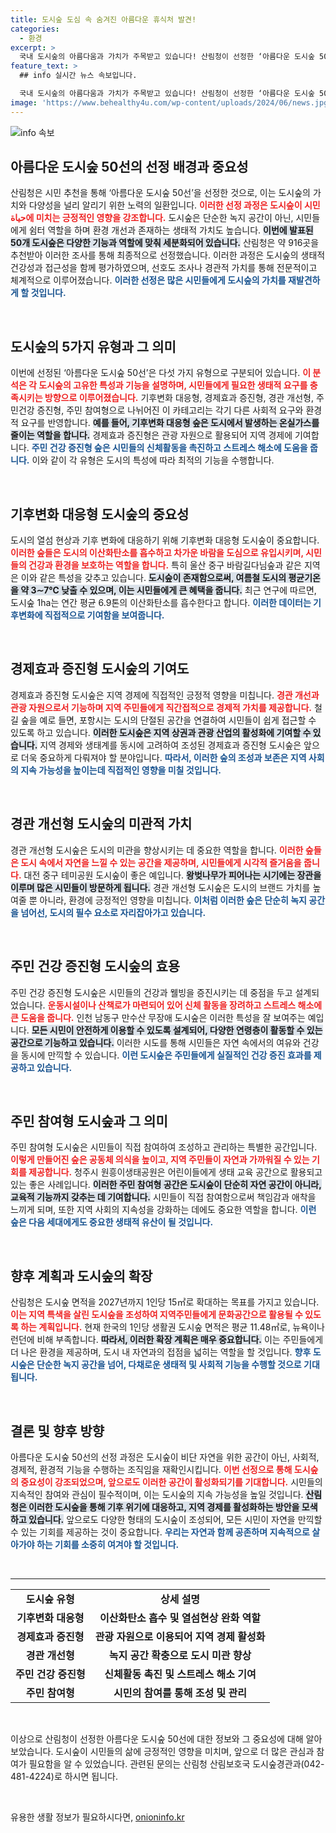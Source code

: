 ```yaml
---
title: 도시숲 도심 속 숨겨진 아름다운 휴식처 발견!
categories:
  - 환경
excerpt: >
  국내 도시숲의 아름다움과 가치가 주목받고 있습니다! 산림청이 선정한 ‘아름다운 도시숲 50선’ 목록 공개! 기후 변화 대응부터 경제 활성화까지, 다양한 효과를 자랑하는 도시숲을 만나보세요!
feature_text: >
  ## info 실시간 뉴스 속보입니다.

  국내 도시숲의 아름다움과 가치가 주목받고 있습니다! 산림청이 선정한 ‘아름다운 도시숲 50선’ 목록 공개! 기후 변화 대응부터 경제 활성화까지, 다양한 효과를 자랑하는 도시숲을 만나보세요!
image: 'https://www.behealthy4u.com/wp-content/uploads/2024/06/news.jpg'
---
```


<p><img src="https://www.behealthy4u.com/wp-content/uploads/2024/06/news.jpg" alt="info 속보" /></p>

<h2 data-ke-size="size26">아름다운 도시숲 50선의 선정 배경과 중요성</h2>

<p data-ke-size="size16">산림청은 시민 추천을 통해 ‘아름다운 도시숲 50선’을 선정한 것으로, 이는 도시숲의 가치와 다양성을 널리 알리기 위한 노력의 일환입니다. <b><span style="color: #ee2323;">이러한 선정 과정은 도시숲이 시민 حياة에 미치는 긍정적인 영향을 강조합니다.</span></b> 도시숲은 단순한 녹지 공간이 아닌, 시민들에게 쉼터 역할을 하며 환경 개선과 존재하는 생태적 가치도 높습니다. <b><span style="background-color: #21538527;">이번에 발표된 50개 도시숲은 다양한 기능과 역할에 맞춰 세분화되어 있습니다.</span></b> 산림청은 약 916곳을 추천받아 이러한 조사를 통해 최종적으로 선정했습니다. 이러한 과정은 도시숲의 생태적 건강성과 접근성을 함께 평가하였으며, 선호도 조사나 경관적 가치를 통해 전문적이고 체계적으로 이루어졌습니다. <b><span style="color: #1a5490;">이러한 선정은 많은 시민들에게 도시숲의 가치를 재발견하게 할 것입니다.</span></b></p>

<p data-ke-size="size16">&nbsp;</p>

<h2 data-ke-size="size26">도시숲의 5가지 유형과 그 의미</h2>

<p data-ke-size="size16">이번에 선정된 ‘아름다운 도시숲 50선’은 다섯 가지 유형으로 구분되어 있습니다. <b><span style="color: #ee2323;">이 분석은 각 도시숲의 고유한 특성과 기능을 설명하며, 시민들에게 필요한 생태적 요구를 충족시키는 방향으로 이루어졌습니다.</span></b> 기후변화 대응형, 경제효과 증진형, 경관 개선형, 주민건강 증진형, 주민 참여형으로 나뉘어진 이 카테고리는 각기 다른 사회적 요구와 환경적 요구를 반영합니다. <b><span style="background-color: #21538527;">예를 들어, 기후변화 대응형 숲은 도시에서 발생하는 온실가스를 줄이는 역할을 합니다.</span></b> 경제효과 증진형은 관광 자원으로 활용되어 지역 경제에 기여합니다. <b><span style="color: #1a5490;">주민 건강 증진형 숲은 시민들의 신체활동을 촉진하고 스트레스 해소에 도움을 줍니다.</span></b> 이와 같이 각 유형은 도시의 특성에 따라 최적의 기능을 수행합니다.</p>

<p data-ke-size="size16">&nbsp;</p>

<h2 data-ke-size="size26">기후변화 대응형 도시숲의 중요성</h2>

<p data-ke-size="size16">도시의 열섬 현상과 기후 변화에 대응하기 위해 기후변화 대응형 도시숲이 중요합니다. <b><span style="color: #ee2323;">이러한 숲들은 도시의 이산화탄소를 흡수하고 차가운 바람을 도심으로 유입시키며, 시민들의 건강과 환경을 보호하는 역할을 합니다.</span></b> 특히 울산 중구 바람길다님숲과 같은 지역은 이와 같은 특성을 갖추고 있습니다. <b><span style="background-color: #21538527;">도시숲이 존재함으로써, 여름철 도시의 평균기온을 약 3∼7℃ 낮출 수 있으며, 이는 시민들에게 큰 혜택을 줍니다.</span></b> 최근 연구에 따르면, 도시숲 1ha는 연간 평균 6.9톤의 이산화탄소를 흡수한다고 합니다. <b><span style="color: #1a5490;">이러한 데이터는 기후변화에 직접적으로 기여함을 보여줍니다.</span></b></p>

<p data-ke-size="size16">&nbsp;</p>

<h2 data-ke-size="size26">경제효과 증진형 도시숲의 기여도</h2>

<p data-ke-size="size16">경제효과 증진형 도시숲은 지역 경제에 직접적인 긍정적 영향을 미칩니다. <b><span style="color: #ee2323;">경관 개선과 관광 자원으로서 기능하며 지역 주민들에게 직간접적으로 경제적 가치를 제공합니다.</span></b> 철길 숲을 예로 들면, 포항시는 도시의 단절된 공간을 연결하여 시민들이 쉽게 접근할 수 있도록 하고 있습니다. <b><span style="background-color: #21538527;">이러한 도시숲은 지역 상권과 관광 산업의 활성화에 기여할 수 있습니다.</span></b> 지역 경제와 생태계를 동시에 고려하여 조성된 경제효과 증진형 도시숲은 앞으로 더욱 중요하게 다뤄져야 할 분야입니다. <b><span style="color: #1a5490;">따라서, 이러한 숲의 조성과 보존은 지역 사회의 지속 가능성을 높이는데 직접적인 영향을 미칠 것입니다.</span></b></p>

<p data-ke-size="size16">&nbsp;</p>

<h2 data-ke-size="size26">경관 개선형 도시숲의 미관적 가치</h2>

<p data-ke-size="size16">경관 개선형 도시숲은 도시의 미관을 향상시키는 데 중요한 역할을 합니다. <b><span style="color: #ee2323;">이러한 숲들은 도시 속에서 자연을 느낄 수 있는 공간을 제공하며, 시민들에게 시각적 즐거움을 줍니다.</span></b> 대전 중구 테미공원 도시숲이 좋은 예입니다. <b><span style="background-color: #21538527;">왕벚나무가 피어나는 시기에는 장관을 이루며 많은 시민들이 방문하게 됩니다.</span></b> 경관 개선형 도시숲은 도시의 브랜드 가치를 높여줄 뿐 아니라, 환경에 긍정적인 영향을 미칩니다. <b><span style="color: #1a5490;">이처럼 이러한 숲은 단순히 녹지 공간을 넘어선, 도시의 필수 요소로 자리잡아가고 있습니다.</span></b></p>

<p data-ke-size="size16">&nbsp;</p>

<h2 data-ke-size="size26">주민 건강 증진형 도시숲의 효용</h2>

<p data-ke-size="size16">주민 건강 증진형 도시숲은 시민들의 건강과 웰빙을 증진시키는 데 중점을 두고 설계되었습니다. <b><span style="color: #ee2323;">운동시설이나 산책로가 마련되어 있어 신체 활동을 장려하고 스트레스 해소에 큰 도움을 줍니다.</span></b> 인천 남동구 만수산 무장애 도시숲은 이러한 특성을 잘 보여주는 예입니다. <b><span style="background-color: #21538527;">모든 시민이 안전하게 이용할 수 있도록 설계되어, 다양한 연령층이 활동할 수 있는 공간으로 기능하고 있습니다.</span></b> 이러한 시도를 통해 시민들은 자연 속에서의 여유와 건강을 동시에 만끽할 수 있습니다. <b><span style="color: #1a5490;">이런 도시숲은 주민들에게 실질적인 건강 증진 효과를 제공하고 있습니다.</span></b></p>

<p data-ke-size="size16">&nbsp;</p>

<h2 data-ke-size="size26">주민 참여형 도시숲과 그 의미</h2>

<p data-ke-size="size16">주민 참여형 도시숲은 시민들이 직접 참여하여 조성하고 관리하는 특별한 공간입니다. <b><span style="color: #ee2323;">이렇게 만들어진 숲은 공동체 의식을 높이고, 지역 주민들이 자연과 가까워질 수 있는 기회를 제공합니다.</span></b> 청주시 원흥이생태공원은 어린이들에게 생태 교육 공간으로 활용되고 있는 좋은 사례입니다. <b><span style="background-color: #21538527;">이러한 주민 참여형 공간은 도시숲이 단순히 자연 공간이 아니라, 교육적 기능까지 갖추는 데 기여합니다.</span></b> 시민들이 직접 참여함으로써 책임감과 애착을 느끼게 되며, 또한 지역 사회의 지속성을 강화하는 데에도 중요한 역할을 합니다. <b><span style="color: #1a5490;">이런 숲은 다음 세대에게도 중요한 생태적 유산이 될 것입니다.</span></b></p>

<p data-ke-size="size16">&nbsp;</p>

<h2 data-ke-size="size26">향후 계획과 도시숲의 확장</h2>

<p data-ke-size="size16">산림청은 도시숲 면적을 2027년까지 1인당 15㎡로 확대하는 목표를 가지고 있습니다. <b><span style="color: #ee2323;">이는 지역 특색을 살린 도시숲을 조성하여 지역주민들에게 문화공간으로 활용될 수 있도록 하는 계획입니다.</span></b> 현재 한국의 1인당 생활권 도시숲 면적은 평균 11.48㎡로, 뉴욕이나 런던에 비해 부족합니다. <b><span style="background-color: #21538527;">따라서, 이러한 확장 계획은 매우 중요합니다.</span></b> 이는 주민들에게 더 나은 환경을 제공하며, 도시 내 자연과의 접점을 넓히는 역할을 할 것입니다. <b><span style="color: #1a5490;">향후 도시숲은 단순한 녹지 공간을 넘어, 다채로운 생태적 및 사회적 기능을 수행할 것으로 기대됩니다.</span></b></p>

<p data-ke-size="size16">&nbsp;</p>

<h2 data-ke-size="size26">결론 및 향후 방향</h2>

<p data-ke-size="size16">아름다운 도시숲 50선의 선정 과정은 도시숲이 비단 자연을 위한 공간이 아닌, 사회적, 경제적, 환경적 기능을 수행하는 조직임을 재확인시킵니다. <b><span style="color: #ee2323;">이번 선정으로 통해 도시숲의 중요성이 강조되었으며, 앞으로도 이러한 공간이 활성화되기를 기대합니다.</span></b> 시민들의 지속적인 참여와 관심이 필수적이며, 이는 도시숲의 지속 가능성을 높일 것입니다. <b><span style="background-color: #21538527;">산림청은 이러한 도시숲을 통해 기후 위기에 대응하고, 지역 경제를 활성화하는 방안을 모색하고 있습니다.</span></b> 앞으로도 다양한 형태의 도시숲이 조성되어, 모든 시민이 자연을 만끽할 수 있는 기회를 제공하는 것이 중요합니다. <b><span style="color: #1a5490;">우리는 자연과 함께 공존하며 지속적으로 살아가야 하는 기회를 소중히 여겨야 할 것입니다.</span></b></p>

<p data-ke-size="size16">&nbsp;</p>

<hr>

<table style="width: 100%; border-collapse: collapse;">
<tbody>
<tr>
<td style="text-align: center; height: 17px;"><b>도시숲 유형</b></td>
<td style="text-align: center; height: 17px;"><b>상세 설명</b></td>
</tr>
<tr>
<td style="text-align: center; height: 17px;"><b>기후변화 대응형</b></td>
<td style="text-align: center; height: 17px;"><b>이산화탄소 흡수 및 열섬현상 완화 역할</b></td>
</tr>
<tr>
<td style="text-align: center; height: 17px;"><b>경제효과 증진형</b></td>
<td style="text-align: center; height: 17px;"><b>관광 자원으로 이용되어 지역 경제 활성화</b></td>
</tr>
<tr>
<td style="text-align: center; height: 17px;"><b>경관 개선형</b></td>
<td style="text-align: center; height: 17px;"><b>녹지 공간 확충으로 도시 미관 향상</b></td>
</tr>
<tr>
<td style="text-align: center; height: 17px;"><b>주민 건강 증진형</b></td>
<td style="text-align: center; height: 17px;"><b>신체활동 촉진 및 스트레스 해소 기여</b></td>
</tr>
<tr>
<td style="text-align: center; height: 17px;"><b>주민 참여형</b></td>
<td style="text-align: center; height: 17px;"><b>시민의 참여를 통해 조성 및 관리</b></td>
</tr>
</tbody>
</table>

<p data-ke-size="size16">&nbsp;</p>

<p data-ke-size="size16">이상으로 산림청이 선정한 아름다운 도시숲 50선에 대한 정보와 그 중요성에 대해 알아보았습니다. 도시숲이 시민들의 삶에 긍정적인 영향을 미치며, 앞으로 더 많은 관심과 참여가 필요함을 알 수 있었습니다. 관련된 문의는 산림청 산림보호국 도시숲경관과(042-481-4224)로 하시면 됩니다.</p>

<p data-ke-size="size16">&nbsp;</p>
유용한 생활 정보가 필요하시다면, <a href="https://onioninfo.kr" rel="dofollow">onioninfo.kr</a>



